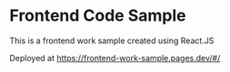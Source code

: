 # Frontend Code Sample
This is a frontend work sample created using React.JS

Deployed at https://frontend-work-sample.pages.dev/#/
